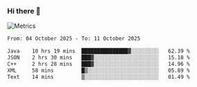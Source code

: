 ### Hi there 👋

![Metrics](https://github.com/radoapx/radoapx/blob/main/github-metrics.svg)

<!--START_SECTION:waka-->

```txt
From: 04 October 2025 - To: 11 October 2025

Java    10 hrs 19 mins  ███████████████▓░░░░░░░░░   62.39 %
JSON    2 hrs 30 mins   ███▓░░░░░░░░░░░░░░░░░░░░░   15.18 %
C++     2 hrs 28 mins   ███▓░░░░░░░░░░░░░░░░░░░░░   14.96 %
XML     58 mins         █▒░░░░░░░░░░░░░░░░░░░░░░░   05.89 %
Text    14 mins         ▒░░░░░░░░░░░░░░░░░░░░░░░░   01.49 %
```

<!--END_SECTION:waka-->

<!--
**radoapx/radoapx** is a ✨ _special_ ✨ repository because its `README.md` (this file) appears on your GitHub profile.

Here are some ideas to get you started:

- 🔭 I’m currently working on ...
- 🌱 I’m currently learning ...
- 👯 I’m looking to collaborate on ...
- 🤔 I’m looking for help with ...
- 💬 Ask me about ...
- 📫 How to reach me: ...
- 😄 Pronouns: ...
- ⚡ Fun fact: ...
-->
